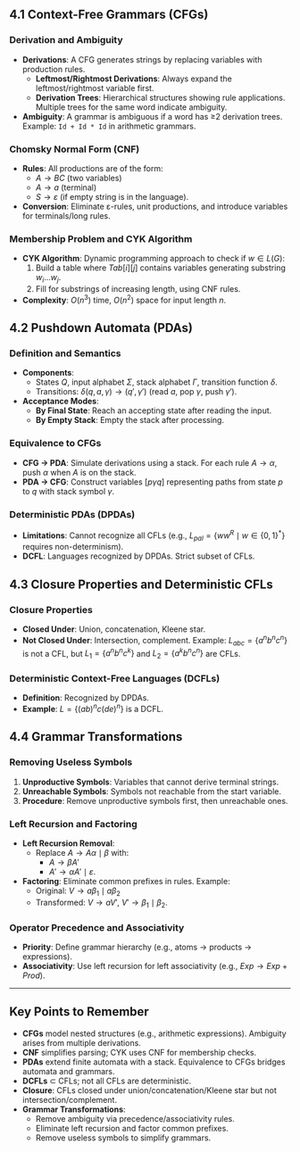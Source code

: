## 4.1 Context-Free Grammars (CFGs)

### Derivation and Ambiguity

- **Derivations**: A CFG generates strings by replacing variables with production rules.
  - **Leftmost/Rightmost Derivations**: Always expand the leftmost/rightmost variable first.
  - **Derivation Trees**: Hierarchical structures showing rule applications. Multiple trees for the same word indicate ambiguity.
- **Ambiguity**: A grammar is ambiguous if a word has ≥2 derivation trees. Example: `Id + Id * Id` in arithmetic grammars.

### Chomsky Normal Form (CNF)

- **Rules**: All productions are of the form:
  - $A \rightarrow BC$ (two variables)
  - $A \rightarrow a$ (terminal)
  - $S \rightarrow \varepsilon$ (if empty string is in the language).
- **Conversion**: Eliminate ε-rules, unit productions, and introduce variables for terminals/long rules.

### Membership Problem and CYK Algorithm

- **CYK Algorithm**: Dynamic programming approach to check if $w \in L(G)$:
  1. Build a table where $Tab[i][j]$ contains variables generating substring $w_i...w_j$.
  2. Fill for substrings of increasing length, using CNF rules.
- **Complexity**: $O(n^3)$ time, $O(n^2)$ space for input length $n$.

## 4.2 Pushdown Automata (PDAs)

### Definition and Semantics

- **Components**:
  - States $Q$, input alphabet $\Sigma$, stack alphabet $\Gamma$, transition function $\delta$.
  - Transitions: $\delta(q, a, \gamma) \rightarrow (q', \gamma')$ (read $a$, pop $\gamma$, push $\gamma'$).
- **Acceptance Modes**:
  - **By Final State**: Reach an accepting state after reading the input.
  - **By Empty Stack**: Empty the stack after processing.

### Equivalence to CFGs

- **CFG → PDA**: Simulate derivations using a stack. For each rule $A \rightarrow \alpha$, push $\alpha$ when $A$ is on the stack.
- **PDA → CFG**: Construct variables $[p\gamma q]$ representing paths from state $p$ to $q$ with stack symbol $\gamma$.

### Deterministic PDAs (DPDAs)

- **Limitations**: Cannot recognize all CFLs (e.g., $L_{pal} = \{ww^R \mid w \in \{0,1\}^*\}$ requires non-determinism).
- **DCFL**: Languages recognized by DPDAs. Strict subset of CFLs.

## 4.3 Closure Properties and Deterministic CFLs

### Closure Properties

- **Closed Under**: Union, concatenation, Kleene star.
- **Not Closed Under**: Intersection, complement. Example: $L_{abc} = \{a^n b^n c^n\}$ is not a CFL, but $L_1 = \{a^n b^n c^k\}$ and $L_2 = \{a^k b^n c^n\}$ are CFLs.

### Deterministic Context-Free Languages (DCFLs)

- **Definition**: Recognized by DPDAs.
- **Example**: $L = \{(ab)^n c (de)^n\}$ is a DCFL.

## 4.4 Grammar Transformations

### Removing Useless Symbols

1. **Unproductive Symbols**: Variables that cannot derive terminal strings.
2. **Unreachable Symbols**: Symbols not reachable from the start variable.
3. **Procedure**: Remove unproductive symbols first, then unreachable ones.

### Left Recursion and Factoring

- **Left Recursion Removal**:
  - Replace $A \rightarrow A\alpha \mid \beta$ with:
    - $A \rightarrow \beta A'$
    - $A' \rightarrow \alpha A' \mid \varepsilon$.
- **Factoring**: Eliminate common prefixes in rules. Example:
  - Original: $V \rightarrow a\beta_1 \mid a\beta_2$
  - Transformed: $V \rightarrow aV'$, $V' \rightarrow \beta_1 \mid \beta_2$.

### Operator Precedence and Associativity

- **Priority**: Define grammar hierarchy (e.g., atoms → products → expressions).
- **Associativity**: Use left recursion for left associativity (e.g., $Exp \rightarrow Exp + Prod$).

---

## Key Points to Remember

- **CFGs** model nested structures (e.g., arithmetic expressions). Ambiguity arises from multiple derivations.
- **CNF** simplifies parsing; CYK uses CNF for membership checks.
- **PDAs** extend finite automata with a stack. Equivalence to CFGs bridges automata and grammars.
- **DCFLs** ⊂ CFLs; not all CFLs are deterministic.
- **Closure**: CFLs closed under union/concatenation/Kleene star but not intersection/complement.
- **Grammar Transformations**:
  - Remove ambiguity via precedence/associativity rules.
  - Eliminate left recursion and factor common prefixes.
  - Remove useless symbols to simplify grammars.
